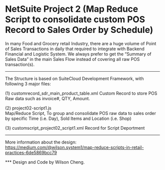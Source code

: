 # NetSuite Project 2 (Map Reduce Script to consolidate custom POS Record to Sales Order by Schedule) 



In many Food and Grocery retail Industry, there are a huge volume of Point of Sales Transactions in daily that required to integrate with Backend Financial and Logistic System. We always prefer to get the “Summary of Sales Data” in the main Sales Flow instead of covering all raw POS transaction(s).

---------------------------------------------------------------------------------------------------------

The Structure is based on SuiteCloud Development Framework, with following 3 major files: 

(1) customrecord_sdr_main_product_table.xml 
Custom Record to store POS Raw data such as invoice#, QTY, Amount.

(2) project02-script1.js  
Map/Reduce Script, To group and consolidate POS raw data to sales order by specific Time (i.e. Day), Sold Items and Location (i.e. Shop)

(3) customscript_project02_script1.xml 
Record for Script Deportment

---------------------------------------------------------------------------------------------------------

More information about the design: https://medium.com/@wilson.system1/map-reduce-scripts-in-retail-practices-6de5869bcc79

*** Design and Code by Wilson Cheng.

